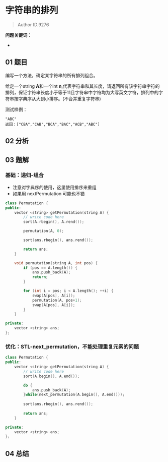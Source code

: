 # 字符串的排列
> Author ID.9276 

**问题关键词：**

- 

## 01 题目

编写一个方法，确定某字符串的所有排列组合。

给定一个string **A**和一个int **n**,代表字符串和其长度，请返回所有该字符串字符的排列，保证字符串长度小于等于11且字符串中字符均为大写英文字符，排列中的字符串按字典序从大到小排序。(不合并重复字符串)

测试样例：

```
"ABC"
返回：["CBA","CAB","BCA","BAC","ACB","ABC"]
```

## 02 分析



## 03 题解

### 基础：递归-组合

- 注意对字典序的使用，这里使用排序来重组
- 如果用 nextPermutation 可能也不错

```c++
class Permutation {
public:
    vector <string> getPermutation(string A) {
        // write code here
        sort(A.rbegin(), A.rend());

        permutation(A, 0);

        sort(ans.rbegin(), ans.rend());

        return ans;
    }

    void permutation(string A, int pos) {
        if (pos == A.length()) {
            ans.push_back(A);
            return;
        }

        for (int i = pos; i < A.length(); ++i) {
            swap(A[pos], A[i]);
            permutation(A, pos+1);
            swap(A[pos], A[i]);
        }
    }

private:
    vector <string> ans;
};
```

### 优化：STL-next_permutation，不能处理重复元素的问题

```c++
class Permutation {
public:
    vector <string> getPermutation(string A) {
        // write code here
        sort(A.begin(), A.end());

        do {
            ans.push_back(A);
        }while(next_permutation(A.begin(), A.end()));
        
        sort(ans.rbegin(), ans.rend());
        
        return ans;
    }

private:
    vector <string> ans;
};
```





## 04 总结

